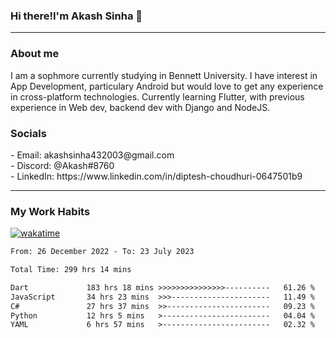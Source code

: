 <h3>Hi there!I'm Akash Sinha 👋</h3>

--- 

<h3>About me</h3>
I am a sophmore currently studying in Bennett University. I have interest in App Development, particulary Android but would love to get any experience in cross-platform technologies. Currently learning Flutter, with previous experience in Web dev, backend dev with Django and NodeJS.

<h3>Socials</h3>
 - Email: akashsinha432003@gmail.com<br>
 - Discord: @Akash#8760<br>
 - LinkedIn: https://www.linkedin.com/in/diptesh-choudhuri-0647501b9<br>


---

<h3>My Work Habits</h3>

[![wakatime](https://wakatime.com/badge/user/938b2951-49cf-4810-9b9e-c17cde3d3343.svg)](https://wakatime.com/@938b2951-49cf-4810-9b9e-c17cde3d3343)

<!--START_SECTION:waka-->

```txt
From: 26 December 2022 - To: 23 July 2023

Total Time: 299 hrs 14 mins

Dart             183 hrs 18 mins >>>>>>>>>>>>>>>----------   61.26 %
JavaScript       34 hrs 23 mins  >>>----------------------   11.49 %
C#               27 hrs 37 mins  >>-----------------------   09.23 %
Python           12 hrs 5 mins   >------------------------   04.04 %
YAML             6 hrs 57 mins   >------------------------   02.32 %
```

<!--END_SECTION:waka-->


